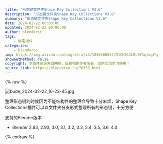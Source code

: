 ```yaml
---
title: "形态键文件夹Shape Key Collections V3.6"
description: "形态键文件夹Shape Key Collections V3.6"
summary: "形态键文件夹Shape Key Collections V3.6"
date: 2024-02-22 00:00:00
updated: 2024-02-22 00:00:00
author: blenderit
tags: 
    - 绑定插件
categories:
    - blenderco
img: https://img.alicdn.com/imgextra/i3/1856665554/O1CN011LEc0Y1qtmgYlpxHw_!!1856665554.jpg
showGetMethod: false
copyright: 本插件资源来自网络，版权归原作者所有，仅供交流学习使用！
source_link: https://blenderco.cn/70338.html
---
```


{% raw %}
<p><img src="https://img.alicdn.com/imgextra/i3/1856665554/O1CN01sQ05Vk1qtmfujeimV_!!1856665554.jpg" alt="bude_2024-02-22_16-23-45.jpg"></p><p>整理形态键的时候因为不能结构性的整理会导致十分麻烦，Shape Key Collections插件可以以文件夹分支形式整理所有的形态键，十分方便</p><p>支持的Blender版本：</p><ul>
<li>Blender 2.83, 2.93, 3.0, 3.1, 3.2, 3.3, 3.4, 3.5, 3.6, 4.0</li>
</ul>
<div style="display: none">blenderco</div>
{% endraw %}